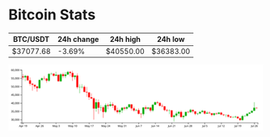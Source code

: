 # Bitcoin Stats

BTC/USDT|24h change|24h high|24h low|
|---|---|---|---|
|$37077.68|-3.69%|$40550.00|$36383.00|

<img src="./chart.svg">
